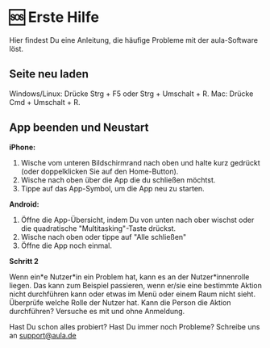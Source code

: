 # 🆘 Erste Hilfe
Hier findest Du eine Anleitung, die häufige Probleme mit der aula-Software löst.

## Seite neu laden

Windows/Linux: Drücke Strg + F5 oder Strg + Umschalt + R.
Mac: Drücke Cmd + Umschalt + R.

## App beenden und Neustart
**iPhone:**

1. Wische vom unteren Bildschirmrand nach oben und halte kurz gedrückt (oder doppelklicken Sie auf den Home-Button).
2. Wische nach oben über die App die du schließen möchtst.
3. Tippe auf das App-Symbol, um die App neu zu starten.

**Android:** 

1. Öffne die App-Übersicht, indem Du von unten nach ober wischst oder die quadratische "Multitasking"-Taste drückst.
2. Wische nach oben oder tippe auf "Alle schließen"
3. Öffne die App noch einmal.

**Schritt 2**

Wenn ein\*e Nutzer\*in ein Problem hat, kann es an der Nutzer\*innenrolle liegen. Das kann zum Beispiel passieren, wenn er/sie eine bestimmte Aktion nicht durchführen kann oder etwas im Menü oder einem Raum nicht sieht.
Überprüfe welche Rolle der Nutzer hat. Kann die Person die Aktion durchführen?
Versuche es mit und ohne Anmeldung.

Hast Du schon alles probiert? Hast Du immer noch Probleme? Schreibe uns an [support@aula.de](mailto:support@aula.de)